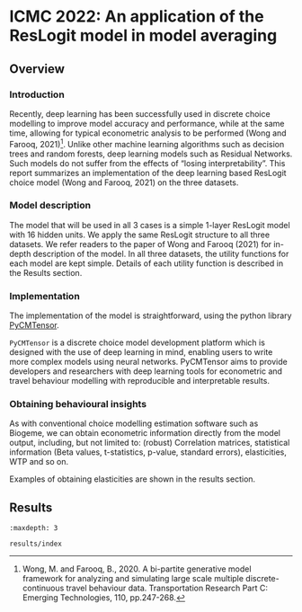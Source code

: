 # ICMC 2022: An application of the ResLogit model in model averaging

## Overview

### Introduction
Recently, deep learning has been successfully used in discrete choice modelling to 
improve model accuracy and performance, while at the same time, allowing for typical 
econometric analysis to be performed (Wong and Farooq, 2021)[^wongResLogit]. Unlike 
other machine learning algorithms such as decision trees and random forests, deep 
learning models such as Residual Networks. Such models do not suffer from the effects 
of “losing interpretability”. This report summarizes an implementation of the deep 
learning based ResLogit choice model (Wong and Farooq, 2021) on the three datasets.

### Model description
The model that will be used in all 3 cases is a simple 1-layer ResLogit model with 16 
hidden units. We apply the same ResLogit structure to all three datasets. We refer 
readers to the paper of Wong and Farooq (2021) for in-depth description of the model. 
In all three datasets, the utility functions for each model are kept simple. Details 
of each utility function is described in the Results section.

### Implementation
The implementation of the model is straightforward, using the python library 
[PyCMTensor](https://github.com/mwong009/pycmtensor). 

`PyCMTensor` is a discrete choice model development platform which is designed with the 
use of deep learning in mind, enabling users to write more complex models using neural 
networks. PyCMTensor aims to provide developers and researchers with deep learning 
tools for econometric and travel behaviour modelling with reproducible and 
interpretable results.

### Obtaining behavioural insights
As with conventional choice modelling estimation software such as Biogeme, we can 
obtain econometric information directly from the model output, including, but not 
limited to: (robust) Correlation matrices, statistical information (Beta values, 
t-statistics, p-value, standard errors), elasticities, WTP and so on.

Examples of obtaining elasticities are shown in the results section.

[^wongResLogit]: Wong, M. and Farooq, B., 2020. A bi-partite generative model framework for analyzing and simulating large scale multiple discrete-continuous travel behaviour data. Transportation Research Part C: Emerging Technologies, 110, pp.247-268.

## Results

```{toctree}
:maxdepth: 3

results/index

```